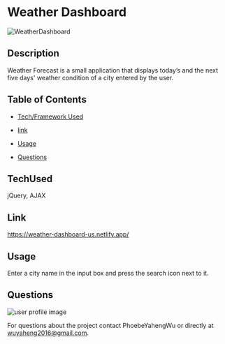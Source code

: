 # Weather Dashboard

![WeatherDashboard](https://user-images.githubusercontent.com/52837649/113528780-a372be00-958f-11eb-9680-e94189f8d2ca.png)

## Description
Weather Forecast is a small application that displays today’s and the next five days' weather condition of a city entered by the user.


## Table of Contents

* [Tech/Framework Used](#TechUsed)

* [link](#Link)

* [Usage](#usage)

* [Questions](#Questions)


## TechUsed
jQuery, AJAX

## Link
https://weather-dashboard-us.netlify.app/

## Usage
Enter a city name in the input box and press the search icon next to it.

## Questions
![user profile image](https://avatars0.githubusercontent.com/u/52837649?v=4)

For questions about the project contact PhoebeYahengWu or directly at wuyaheng2016@gmail.com.

